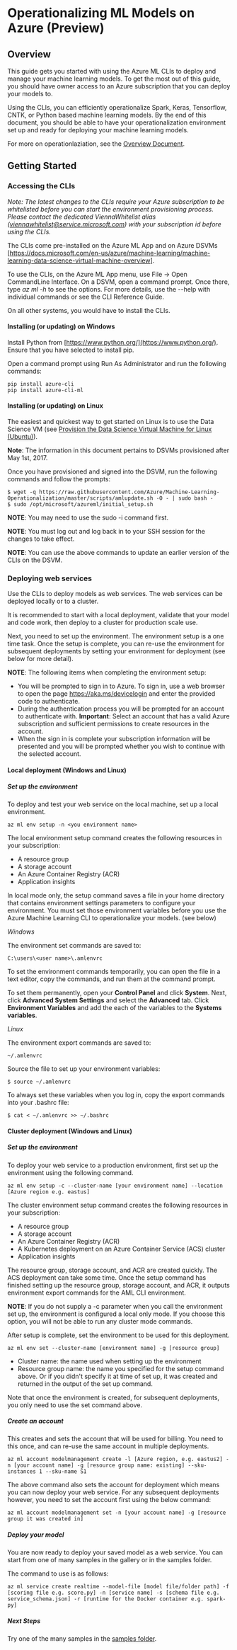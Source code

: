 # Operationalizing ML Models on Azure (Preview)
## Overview

This guide gets you started with using the Azure ML CLIs to deploy and manage your machine learning models. To get the most out of this guide, you should have owner access to an Azure subscription that you can deploy your models to.

Using the CLIs, you can efficiently operationalize Spark, Keras, Tensorflow, CNTK, or Python based machine learning models. By the end of this document, you should be able to have your operationalization environment set up and ready for deploying your machine learning models.

For more on operationlaziation, see the [Overview Document](https://github.com/Azure/Machine-Learning-Operationalization/blob/master/documentation/operationalization-overview.md).

## Getting Started
### Accessing the CLIs
_Note: The latest changes to the CLIs require your Azure subscription to be whitelisted before you can start the environment provisioning process. Please contact the dedicated ViennaWhitelist alias (viennawhitelist@service.microsoft.com) with your subscription id before using the CLIs._

The CLIs come pre-installed on the Azure ML App and on Azure DSVMs [https://docs.microsoft.com/en-us/azure/machine-learning/machine-learning-data-science-virtual-machine-overview]. 

To use the CLIs, on the Azure ML App menu, use File -> Open CommandLine Interface. On a DSVM, open a command prompt. Once there, type *az ml -h* to see the options. For more details, use the --help with individual commands or see the CLI Reference Guide.

On all other systems, you would have to install the CLIs. 

#### Installing (or updating) on Windows

Install Python from [https://www.python.org/](https://www.python.org/). Ensure that you have selected to install pip.

Open a command prompt using Run As Administrator and run the following commands:

    pip install azure-cli
    pip install azure-cli-ml

#### Installing (or updating) on Linux

The easiest and quickest way to get started on Linux is to use the Data Science VM (see [Provision the Data Science Virtual Machine for Linux (Ubuntu)](https://docs.microsoft.com/en-us/azure/machine-learning/machine-learning-data-science-dsvm-ubuntu-intro)).

**Note**: The information in this document pertains to DSVMs provisioned after May 1st, 2017.

Once you have provisioned and signed into the DSVM, run the following commands and follow the prompts:
 
    $ wget -q https://raw.githubusercontent.com/Azure/Machine-Learning-Operationalization/master/scripts/amlupdate.sh -O - | sudo bash -
    $ sudo /opt/microsoft/azureml/initial_setup.sh
    
**NOTE**: You may need to use the sudo -i command first.

**NOTE**: You must log out and log back in to your SSH session for the changes to take effect.

**NOTE**: You can use the above commands to update an earlier version of the CLIs on the DSVM.

### Deploying web services
Use the CLIs to deploy models as web services. The web services can be deployed locally or to a cluster.

It is recommended to start with a local deployment, validate that your model and code work, then deploy to a cluster for production scale use.

Next, you need to set up the environment. The environment setup is a one time task. Once the setup is complete, you can re-use the environment for subsequent deployments by setting your environment for deployment (see below for more detail).

**NOTE**: The following items when completing the environment setup:

* You will be prompted to sign in to Azure. To sign in, use a web browser to open the page https://aka.ms/devicelogin and enter the provided code to authenticate.
* During the authentication process you will be prompted for an account to authenticate with. **Important**: Select an account that has a valid Azure subscription and sufficient permissions to create resources in the account.
* When the sign in is complete your subscription information will be presented and you will be prompted whether you wish to continue with the selected account.

#### Local deployment (Windows and Linux)
##### Set up the environment
To deploy and test your web service on the local machine, set up a local environment.

    az ml env setup -n <you environment name>

The local environment setup command creates the following resources in your subscription:

* A resource group
* A storage account
* An Azure Container Registry (ACR)
* Application insights

In local mode only, the setup command saves a file in your home directory that contains environment settings parameters to configure your environment. You must set those environment variables before you use the Azure Machine Learning CLI to operationalize your models. (see below)

*Windows*

The environment set commands are saved to:

    C:\users\<user name>\.amlenvrc
    
To set the environment commands temporarily, you can open the file in a text editor, copy the commands, and run them at the command prompt.

To set them permanently, open your **Control Panel** and click **System**. Next, click **Advanced System Settings** and select the **Advanced** tab. Click **Environment Variables** and add the each of the variables to the **Systems variables**.

*Linux*

The environment export commands are saved to:

    ~/.amlenvrc

Source the file to set up your environment variables: 

    $ source ~/.amlenvrc
    
To always set these variables when you log in, copy the export commands into your .bashrc file:

    $ cat < ~/.amlenvrc >> ~/.bashrc

#### Cluster deployment (Windows and Linux)
##### Set up the environment
To deploy your web service to a production environment, first set up the environment using the following command.

    az ml env setup -c --cluster-name [your environment name] --location [Azure region e.g. eastus]

The cluster environment setup command creates the following resources in your subscription:

* A resource group
* A storage account
* An Azure Container Registry (ACR)
* A Kubernetes deployment on an Azure Container Service (ACS) cluster
* Application insights
   
The resource group, storage account, and ACR are created quickly. The ACS deployment can take some time. Once the setup command has finished setting up the resource group, storage account, and ACR, it outputs environment export commands for the AML CLI environment. 

**NOTE**: If you do not supply a -c parameter when you call the environment set up, the environment is configured a local only mode. If you choose this option, you will not be able to run any cluster mode commands.

After setup is complete, set the environment to be used for this deployment.

    az ml env set --cluster-name [environment name] -g [resource group]
    
- Cluster name: the name used when setting up the environment
- Resource group name: the name you specified for the setup command above. Or if you didn't specify it at time of set up, it was created and returned in the output of the set up command.

Note that once the environment is created, for subsequent deployments, you only need to use the set command above.

##### Create an account
This creates and sets the account that will be used for billing. You need to this once, and can re-use the same account in multiple deployments.

    az ml account modelmanagement create -l [Azure region, e.g. eastus2] -n [your account name] -g [resource group name: existing] --sku-instances 1 --sku-name S1

The above command also sets the account for deployment which means you can now deploy your web service. For any subsequent deployments however, you need to set the account first using the below command:

    az ml account modelmanagement set -n [your account name] -g [resource group it was created in]

##### Deploy your model
You are now ready to deploy your saved model as a web service. You can start from one of many samples in the gallery or in the samples folder. 

The command to use is as follows:

    az ml service create realtime --model-file [model file/folder path] -f [scoring file e.g. score.py] -n [service name] -s [schema file e.g. service_schema.json] -r [runtime for the Docker container e.g. spark-py]

##### Next Steps

Try one of the many samples in the [samples folder](https://github.com/Azure/Machine-Learning-Operationalization/tree/master/samples).
